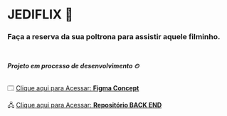 # JEDIFLIX 🍿
### Faça a reserva da sua poltrona para assistir aquele filminho.

<br>

***Projeto em processo de desenvolvimento ⏲***
<br>
<br>

🗔 [Clique aqui para Acessar: **Figma Concept**](https://www.figma.com/file/kJzIGSdHeQc20yVNaM97gi/JEDI-FLIX?t=5Nys9AeM3Y6pgitI-6)

🖧 [Clique aqui para Acessar: **Repositório BACK END**]([www.github.com/pedro](https://github.com/Pedro-Hen46))